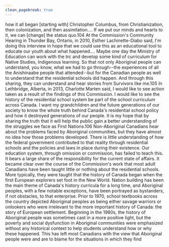 ```yaml
---
clean_pagebreak: true
---
```


how it all began [starting with] Christopher Columbus, from Christianization, then colonization, and then assimilation.... If we put our minds and hearts to it, we can [change] the status quo.104
At the Commission's Community Hearing in Thunder Bay, Ontario, in 2010, Esther Lachinette-Diabo said,
I'm doing this interview in hope that we could use this as an educational tool to educate our youth about what happened.... Maybe one day the Ministry of Education can work with the trc and develop some kind of curriculum for Native Studies, Indigenous learning. So that not only Aboriginal people can understand, you know, what we had to go through--the experiences of all the Anishinaabe people that attended--but for the Canadian people as well to understand that the residential schools did happen. And through this sharing, they can understand and hear stories from Survivors like me.105
In Lethbridge, Alberta, in 2013, Charlotte Marten said,
I would like to see action taken as a result of the findings of this Commission. I would like to see the history of the residential school system be part of the school curriculum across Canada. I want my grandchildren and the future generations of our society to know the whole truth behind Canada's residential school policy and how it destroyed generations of our people. It is my hope that by sharing the truth that it will help the public gain a better understanding of the struggles we face as First Nations.106
Non-Aboriginal Canadians hear about the problems faced by Aboriginal communities, but they have almost no idea how those problems developed. There is little understanding of how the federal government contributed to that reality through residential schools and the policies and laws in place during their existence. Our education system, through omission or commission, has failed to teach this. It bears a large share of the responsibility for the current state of affairs. It became clear over the course of the Commission's work that most adult Canadians have been taught little or nothing about the residential schools. More typically, they were taught that the history of Canada began when the first European explorers set foot in the New World. Nation building has been the main theme of Canada's history curricula for a long time, and Aboriginal peoples, with a few notable exceptions, have been portrayed as bystanders, if not obstacles, to that enterprise.
Prior to 1970, school textbooks across the country depicted Aboriginal peoples as being either savage warriors or onlookers who were irrelevant to the more important history of Canada: the story of European settlement. Beginning in the 1980s, the history of Aboriginal people was sometimes cast in a more positive light, but the poverty and social dysfunction in Aboriginal communities were emphasized without any historical context to help students understand how or why these happened. This has left most Canadians with the view that Aboriginal people were and are to blame for the situations in which they find
